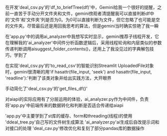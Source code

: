 在开发'deal_csv.py'的'df_to_briefTree(df)'中，Gemini给我一个很好的提醒，之前一直苦于手动分开文件夹和文件，gemini傍观者清提醒我可以直接判断df中的'文件'和'文件夹'列是否为0。为0可以直接判断为文件，但它忽略了也可能是空的文件夹。尽管最后还是用回我思考的算法，但是gemini当时确实惊艳了我一瞬

在'app.py'中的调用ai_analyzer中我想写实时显示，gemini推荐子线程开发，它在理解我的'ai_analyzer'中间件分析函数逻辑后，采用线程轮询和内层类似的参数传递判断调用aisuggest_folder_contents()，还用上了我没见过的字典解包技巧，学到了

在实现'deal_csv.py'的'to_read_csv'的智能识别Streamlit UploadedFile对象时，gemini很清晰的用'if hasattr(file_input, 'seek') and hasattr(file_input, 'readline'):'判断了该类对象并给出实践方法，大开眼界

手动简化了'deal_csv.py'的'get_files_df()'

对aiapi的实际应用有了分层运用的体验，ai_analyzer.py作为中间件，负责将'app.py'中前端传来的数据转化和判断是否适合传递给aiapi

'app.py'中主要学到了st库的缓存、form和threading(线程)的使用
'ddeal_tree.py'自己写的文件树生成算法
'ai_analyzer.py'ai生成后自改提示词和对接口的处理
'deal_cav.py'修改优化和复刻了部分pandas库的数据操作